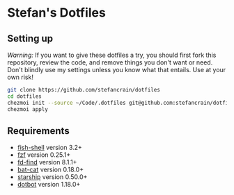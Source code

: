 # Stefan's Dotfiles

## Setting up

_Warning:_ If you want to give these dotfiles a try, you should first fork this
repository, review the code, and remove things you don't want or need. Don't
blindly use my settings unless you know what that entails. Use at your own risk!

```bash
git clone https://github.com/stefancrain/dotfiles
cd dotfiles
chezmoi init --source ~/Code/.dotfiles git@github.com:stefancrain/dotfiles.git
chezmoi apply
```

## Requirements

- [fish-shell](https://github.com/fish-shell/fish-shell) version 3.2+
- [fzf](https://github.com/junegunn/fzf) version 0.25.1+
- [fd-find](https://github.com/sharkdp/fd) version 8.1.1+
- [bat-cat](https://github.com/sharkdp/bat) version 0.18.0+
- [starship](https://starship.rs/) version 0.50.0+
- [dotbot](https://pypi.org/project/dotbot/) version 1.18.0+
